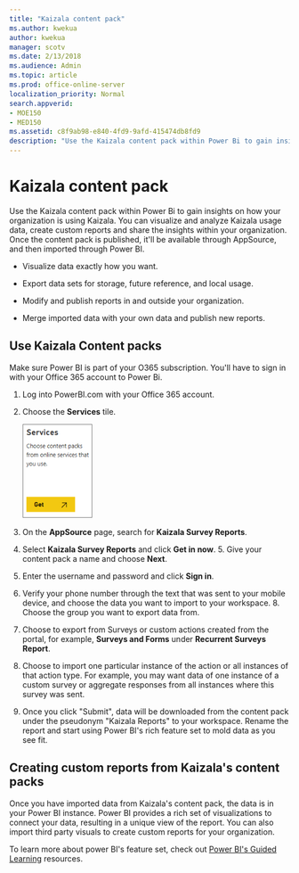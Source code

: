 ```yaml
---
title: "Kaizala content pack"
ms.author: kwekua
author: kwekua
manager: scotv
ms.date: 2/13/2018
ms.audience: Admin
ms.topic: article
ms.prod: office-online-server
localization_priority: Normal
search.appverid:
- MOE150
- MED150
ms.assetid: c8f9ab98-e840-4fd9-9afd-415474db8fd9
description: "Use the Kaizala content pack within Power Bi to gain insights on how your organization is using Kaizala. You can visualize and analyze Kaizala usage data, create custom reports and share the insights within your organization. Once the content pack is published, it'll be available through AppSource, and then imported through Power BI."
---
```


# Kaizala content pack

Use the Kaizala content pack within Power Bi to gain insights on how your organization is using Kaizala. You can visualize and analyze Kaizala usage data, create custom reports and share the insights within your organization. Once the content pack is published, it'll be available through AppSource, and then imported through Power BI.
  
- Visualize data exactly how you want.
    
- Export data sets for storage, future reference, and local usage.
    
- Modify and publish reports in and outside your organization.
    
- Merge imported data with your own data and publish new reports.
    
## Use Kaizala Content packs

Make sure Power BI is part of your O365 subscription. You'll have to sign in with your Office 365 account to Power Bi.
  
1. Log into PowerBI.com with your Office 365 account.
    
2. Choose the **Services** tile. 
    
    ![Screenshot: Choose Services to connect to Microsoft AppSource](media/e6468226-b3f7-48f9-85de-b47dcf77ebbc.png)
  
3. On the **AppSource** page, search for **Kaizala Survey Reports**.
    
4. Select **Kaizala Survey Reports** and click **Get in now**.
    5. Give your content pack a name and choose **Next**.
    
6. Enter the username and password and click **Sign in**.
    
7. Verify your phone number through the text that was sent to your mobile device, and choose the data you want to import to your workspace.
    8. Choose the group you want to export data from.
    
9. Choose to export from Surveys or custom actions created from the portal, for example, **Surveys and Forms** under **Recurrent Surveys Report**.
    
10. Choose to import one particular instance of the action or all instances of that action type. For example, you may want data of one instance of a custom survey or aggregate responses from all instances where this survey was sent.
    
11. Once you click "Submit", data will be downloaded from the content pack under the pseudonym "Kaizala Reports" to your workspace. Rename the report and start using Power BI's rich feature set to mold data as you see fit.
    
## Creating custom reports from Kaizala's content packs

Once you have imported data from Kaizala's content pack, the data is in your Power BI instance. Power BI provides a rich set of visualizations to connect your data, resulting in a unique view of the report. You can also import third party visuals to create custom reports for your organization.
  
To learn more about power BI's feature set, check out [Power BI's Guided Learning](https://docs.microsoft.com/en-us/power-bi/guided-learning/) resources. 
  

